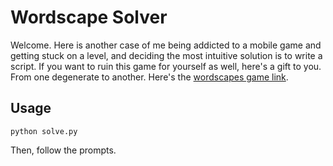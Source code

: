 # Wordscape Solver

Welcome. Here is another case of me being addicted to a mobile game and getting stuck on a level, and deciding the most intuitive solution is to write a script. If you want to ruin this game for yourself as well, here's a gift to you. From one degenerate to another. Here's the [wordscapes game link](https://play.google.com/store/apps/details?id=com.peoplefun.wordcross&hl=en_US&gl=US).

## Usage
```
python solve.py
```
Then, follow the prompts.

